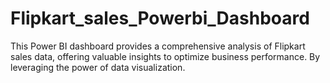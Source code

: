 # Flipkart_sales_Powerbi_Dashboard
This Power BI dashboard provides a comprehensive analysis of Flipkart sales data, offering valuable insights to optimize business performance. By leveraging the power of data visualization.
